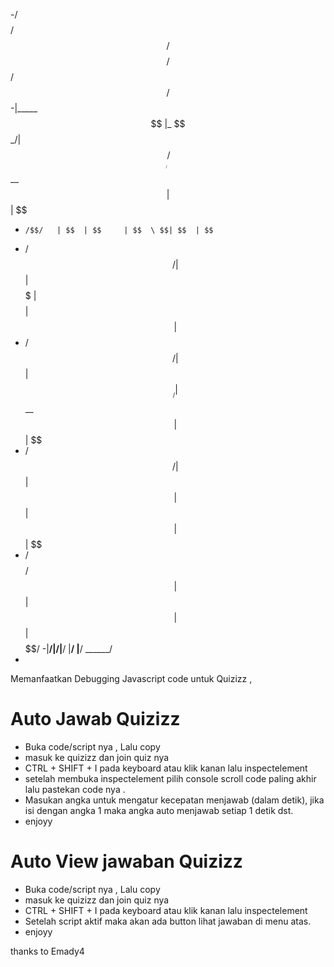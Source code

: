 
-/$$$$$$$$ /$$$$$$ /$$$$$$$$ /$$$$$$  /$$   /$$
-|_____ $$ |_  $$_/| $$_____//$$__  $$| $$  | $$
-     /$$/   | $$  | $$     | $$  \ $$| $$  | $$
-    /$$/    | $$  | $$$$$  | $$$$$$$$| $$  | $$
-   /$$/     | $$  | $$__/  | $$__  $$| $$  | $$
-  /$$/      | $$  | $$     | $$  | $$| $$  | $$
- /$$$$$$$$ /$$$$$$| $$     | $$  | $$|  $$$$$$/
-|________/|______/|__/     |__/  |__/ \______/ 
-                                               
                                               
                                               
Memanfaatkan Debugging Javascript code untuk Quizizz ,

# Auto Jawab Quizizz
- Buka code/script nya , Lalu copy
- masuk ke quizizz dan join quiz nya
- CTRL + SHIFT + I pada keyboard atau klik kanan lalu inspectelement
- setelah membuka inspectelement pilih console scroll code paling akhir lalu pastekan code nya .
- Masukan angka untuk mengatur kecepatan menjawab (dalam detik), jika isi dengan angka 1 maka angka auto menjawab setiap 1 detik dst.
- enjoyy

# Auto View jawaban Quizizz
- Buka code/script nya , Lalu copy
- masuk ke quizizz dan join quiz nya
- CTRL + SHIFT + I pada keyboard atau klik kanan lalu inspectelement
- Setelah script aktif maka akan ada button lihat jawaban di menu atas.
- enjoyy

thanks to Emady4
